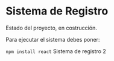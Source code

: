 <h1> Sistema de Registro </h1>

Estado del proyecto, en costrucción.

Para ejecutar el sistema debes poner:

```npm install react```
Sistema de registro 2 

